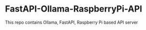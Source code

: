 # FastAPI-Ollama-RaspberryPi-API
This repo contains Ollama, FastAPI, Raspberry Pi based API server 
